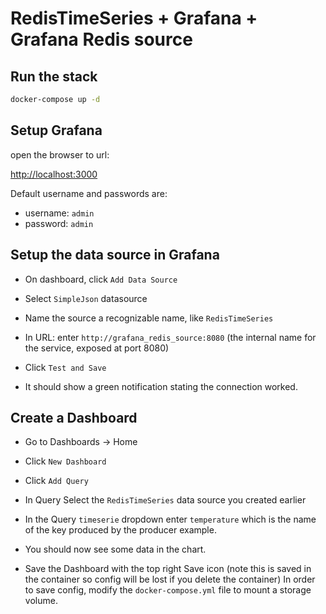 # RedisTimeSeries + Grafana + Grafana Redis source

## Run the stack

```bash
docker-compose up -d
```

## Setup Grafana

open the browser to url:

[http://localhost:3000](http://localhost:3000)

Default username and passwords are:
 - username: `admin`
 - password: `admin`

## Setup the data source in Grafana

- On dashboard, click `Add Data Source`

- Select `SimpleJson` datasource

- Name the source a recognizable name, like `RedisTimeSeries`

- In URL: enter `http://grafana_redis_source:8080` (the internal name for the service, exposed at port 8080)

- Click `Test and Save`

- It should show a green notification stating the connection worked.

## Create a Dashboard

- Go to Dashboards -> Home

- Click `New Dashboard`

- Click `Add Query`

- In Query Select the `RedisTimeSeries` data source you created earlier

- In the Query `timeserie` dropdown enter `temperature` which is the name of the key produced by the producer example.

- You should now see some data in the chart.

- Save the Dashboard with the top right Save icon (note this is saved in the container so config will be lost if you delete the container)
In order to save config, modify the `docker-compose.yml` file to mount a storage volume.

